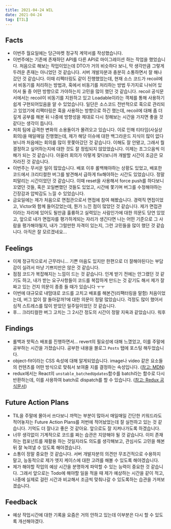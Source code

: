 ```yaml
---
title: 2021-04-24 WIL
date: 2021-04-24
tag: [TIL]
---
```


## Facts

- 이번주 월요일에는 당근마켓 정규직 계약서를 작성했습니다. 
- 이번주에는 기존에 존재하던 API를 다른 API로 마이그레이션 하는 작업을 했었습니다. 처음으로 해보는 작업이었는데 DTO가 거의 비슷하다 보니, 막 생각만큼 그렇게 두려운 존재는 아니었던 것 같습니다. 서버 개발자분과 충분히 소통하면서 잘 해나갔던 것 같습니다. 이때 리펙터링도 같이 진행했었는데, 현재 소스 코드가 recoil에서 비동기를 처리하는 방법과, 훅에서 비동기를 처리하는 방법 두가지로 나뉘어 있어서 둘 중 어떤 방향으로 가야하는지 고민을 많이 했던 것 같습니다. recoil 공식문서에서는 recoil이 비동기를 지원하고 있고 Loadable이라는 객체를 통해 사용하기 쉽게 구현되어있음을 알 수 있었습니다. 일단은 소스코드 전반적으로 훅으로 관리되고 있었기에 리팩터링은 훅을 사용하는 방향으로 하긴 했는데, recoil에 대해 좀 더 깊게 공부를 해본 뒤 나중에 방향성을 제대로 다시 정해보는 시간을 가지면 좋을 것 같다는 생각이 듭니다.
- 저희 팀에 급격한 변화의 소용돌이가 몰려오고 있습니다. 이로 인해 티타임(사실상 회의)을 매일매일 진행했는데, 제가 해당 이슈에 대한 백그라운드 지식이 많이 없다보니까 처음에는 회의를 많이 못쫓아갔던 것 같습니다. 이해도 잘 안됐고, 그래서 뭘 결정하고 싶어하는지에 대한 것도 잘 정립되지 않았었습니다. 이제는 조그으음씩 이해가 되는 것 같습니다. 아울러 회의가 이렇게 잦다보니까 개발할 시간이 조금은 모자라진 것 같습니다.
- 이번주는 무서운 일이 많았습니다. 배포 이후 롤백해야하는 상황도 있었고, 배포한 코드에서 크리티컬한 버그를 발견해서 급하게 fix해야하는 시간도 있었습니다. 정말 피말리는 시간이었던 것 같습니다. 이때 reset을 사용해서 force push를 하다보니 꼬였던 것들, 혹은 꼬일뻔했던 것들도 있었고, 시간에 쫓기며 버그를 수정해야하는 긴장감과 압박감도 느낄 수 있었습니다.
- 금요일에는 제가 처음으로 면접관으로서 면접에 참여 해봤습니다. 경력직 면접이었고, Victor와 함께 들어갔었는데, 뭔가 느낀 점이 많았던 것 같습니다. 제가 면접관이라는 자리에 있어도 될만큼 훌륭하고 실력있는 사람인가에 대한 의문도 당연 있었고, 앞으로 내가 면접자를 평가하게되는 자리가 생긴다면 나는 어떤 기준으로 그 사람을 평가해야될지, 내가 그럴만한 자격이 있는지, 그런 고민들을 많이 했던 것 같습니다. 아직은 잘 모르겠네요...

## Feelings

- 이제 정규직으로서 근무라니... 기쁜 마음도 있지만 한편으로 더 잘해야된다는 부담감이 실려서 마냥 기쁘지만은 않은 것 같습니다.
- 점점 코드가 복잡해지는 느낌이 드는 것 같습니다. 인계 받기 전에는 안그랬던 것 같기도 하고, 내가 받는 요구사항들이 코드를 복잡하게 만드는 것 같기도 해서 제가 잘 짜고 있는 건지 의문이 종종 들 때가 있습니다 ㅜㅜ 
- 이번에 대규모로 내맘대로 코드를 고치고 배포를 해본건(리팩터링을 말함) 처음이었는데, 버그 없이 잘 돌아갈까?에 대한 의문이 정말 많았습니다. 걱정도 많이 했어서 심적 스트레스를 많이 받았던 일주일이었던 것 같습니다.
- 후... 크리티컬한 버그 고치는 그 2시간 정도의 시간이 정말 지옥과 같았습니다. 워후

## Findings

- 롤백과 핫픽스 배포를 진행하면서... revert의 필요성에 대해 느꼈었고, 이를 주말에 공부하는 시간을 가졌습니다. 공부한 내용을 블로그 `Posts` 탭에 포스팅 해두었습니다.
- object-fit이라는 CSS 속성에 대해 알게되었습니다. image나 video 같은 요소들의 컨텐츠를 어떤 방식으로 맞춰서 보여줄 지를 결정하는 속성입니다. ([참고: MDN](https://developer.mozilla.org/ko/docs/Web/CSS/object-fit))
- redux에서는 React의 `unstable_batchedUpdates`함수를 batch라는 함수로 다시 반환하는데, 이를 사용하여 batch로 dispatch를 할 수 있습니다. ([참고: Redux 공식문서](https://react-redux.js.org/api/batch))


## Future Action Plans

- TIL을 주말에 몰아서 쓰다보니 까먹는 부분이 많아서 매일매일 간단한 키워드라도 적어놓자는 Future Action Plans를 저번에 적어놨었는데 잘 실천하고 있는 것 같습니다. 기억도 더 잘나고 좋은 것 같아요. 앞으로도 잘 지켜나가도록 하겠습니다.
- 너무 생각없이 기계적으로 코드를 짜는 습관은 지양해야 될 것 같습니다. 이미 존재하는 컴포넌트를 재활용 하는 것일지라도 의도를 생각해보고, 관심사도 고민을 해본 뒤 잘 녹여낼 수 있도록 해야겠습니다.
- 소통이 정말 중요한 것 같습니다. 서버 개발자분의 의견만 무조건적으로 수용하지 말고, 능동적으로 제가 엣지 케이스에 대한 고려를 해볼 수 있도록 해야겠습니다.
- 제가 해야할 작업의 예상 시간을 분명하게 파악할 수 있는 능력이 중요한 것 같습니다. 그래서 앞으로는 Todo에 해야할 일을 적을 때 제가 예상하는 시간을 같이 적고, 나중에 실제로 걸린 시간과 비교해서 조금씩 맞춰나갈 수 있도록하는 습관을 가져보겠습니다.

## Feedback

- 예상 작업시간에 대한 기록을 요즘은 거의 안하고 있는데 이부분은 다시 할 수 있도록 개선해야겠다.
